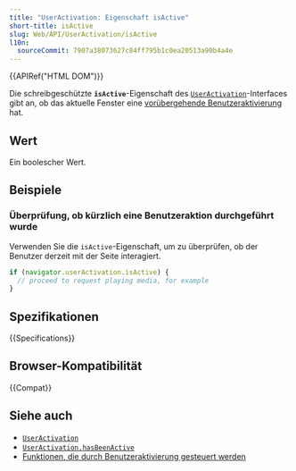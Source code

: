 ```yaml
---
title: "UserActivation: Eigenschaft isActive"
short-title: isActive
slug: Web/API/UserActivation/isActive
l10n:
  sourceCommit: 7907a38073627c84ff795b1c0ea20513a90b4a4e
---
```


{{APIRef("HTML DOM")}}

Die schreibgeschützte **`isActive`**-Eigenschaft des [`UserActivation`](/de/docs/Web/API/UserActivation)-Interfaces gibt an, ob das aktuelle Fenster eine [vorübergehende Benutzeraktivierung](/de/docs/Glossary/transient_activation) hat.

## Wert

Ein boolescher Wert.

## Beispiele

### Überprüfung, ob kürzlich eine Benutzeraktion durchgeführt wurde

Verwenden Sie die `isActive`-Eigenschaft, um zu überprüfen, ob der Benutzer derzeit mit der Seite interagiert.

```js
if (navigator.userActivation.isActive) {
  // proceed to request playing media, for example
}
```

## Spezifikationen

{{Specifications}}

## Browser-Kompatibilität

{{Compat}}

## Siehe auch

- [`UserActivation`](/de/docs/Web/API/UserActivation)
- [`UserActivation.hasBeenActive`](/de/docs/Web/API/UserActivation/hasBeenActive)
- [Funktionen, die durch Benutzeraktivierung gesteuert werden](/de/docs/Web/Security/User_activation)
